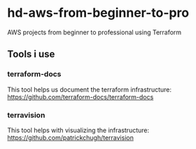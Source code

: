 # hd-aws-from-beginner-to-pro
AWS projects from beginner to professional using Terraform
## Tools i use
### terraform-docs
This tool helps us document the terraform infrastructure: https://github.com/terraform-docs/terraform-docs
### terravision
This tool helps with visualizing the infrastructure: https://github.com/patrickchugh/terravision
